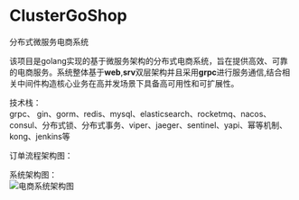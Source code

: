 # ClusterGoShop
分布式微服务电商系统  

该项目是golang实现的基于微服务架构的分布式电商系统，旨在提供高效、可靠的电商服务。系统整体基于**web**,**srv**双层架构并且采用**grpc**进行服务通信,结合相关中间件构造核心业务在高并发场景下具备高可用性和可扩展性。  

技术栈：  
grpc、 gin、gorm、redis、mysql、elasticsearch、rocketmq、nacos、consul、分布式锁、分布式事务、viper、jaeger、sentinel、yapi、幂等机制、kong、jenkins等  

订单流程架构图：  


系统架构图：  
![电商系统架构图](https://github.com/user-attachments/assets/0ed956a3-df59-4434-b2fb-362ff5022851)





